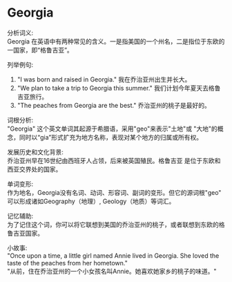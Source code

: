 # Georgia

分析词义:  
Georgia 在英语中有两种常见的含义。一是指美国的一个州名，二是指位于东欧的一国家，即“格鲁吉亚”。

  

列举例句:

  

1.  "I was born and raised in Georgia." 我在乔治亚州出生并长大。
2.  "We plan to take a trip to Georgia this summer." 我们计划今年夏天去格鲁吉亚旅行。
3.  "The peaches from Georgia are the best." 乔治亚州的桃子是最好的。

  

词根分析:  
"Georgia" 这个英文单词其起源于希腊语，采用"geo"来表示"土地"或 "大地"的概念，同时以“gia”形式扩充为地方名称，表现对某个地方的归属或所有权。

  

发展历史和文化背景:  
乔治亚州早在16世纪由西班牙人占领，后来被英国殖民。格鲁吉亚 是位于东欧和西亚交界处的国家。

  

单词变形:  
作为地名，Georgia没有名词、动词、形容词、副词的变形。但它的源词根"geo" 可以形成诸如Geography（地理）, Geology（地质）等词汇。

  

记忆辅助:  
为了记住这个词，你可以将它联想到美国的乔治亚州的桃子，或者联想到东欧的格鲁吉亚国家。

  

小故事:  
"Once upon a time, a little girl named Annie lived in Georgia. She loved the taste of the peaches from her hometown."  
"从前，住在乔治亚州的一个小女孩名叫Annie。她喜欢她家乡的桃子的味道。"
